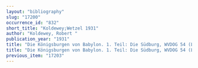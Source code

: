 ```yaml
---
layout: "bibliography"
slug: "17200"
occurrence_id: "832"
short_title: "Koldewey;Wetzel 1931"
author: "Koldewey, Robert "
publication_year: "1931"
title: "Die Königsburgen von Babylon. 1. Teil: Die Südburg, WVDOG 54 (Leipzig)"
title: "Die Königsburgen von Babylon. 1. Teil: Die Südburg, WVDOG 54 (Leipzig)"
previous_item: "17203"
---
```


